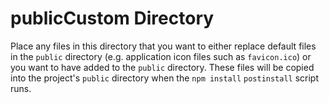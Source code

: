 # publicCustom Directory

Place any files in this directory that you want to either replace default files in the `public` directory (e.g. application icon files such as `favicon.ico`) or you want to have added to the `public` directory.
These files will be copied into the project's `public` directory when the `npm install` `postinstall` script runs.
